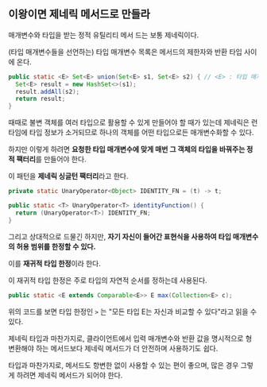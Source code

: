 ## 이왕이면 제네릭 메서드로 만들라



매개변수와 타입을 받는 정적 유틸리티 메서 드는 보통 제네릭이다.

(타입 매개변수들을 선언하는) 타입 매개변수 목록은 메서드의 제한자와 반환 타입 사이에 온다.

```java
public static <E> Set<E> union(Set<E> s1, Set<E> s2) { // <E> : 타입 매개변수, Set<E> 반환 타입
  Set<E> result = new HashSet<>(s1);
  result.addAll(s2);
  return result;
}
```



때때로 불변 객체를 여러 타입으로 활용할 수 있게 만들어야 할 때가 있는데 제네릭은 런타임에 타입 정보가 소거되므로 하나의 객체를 어떤 타입으로든 매개변수화할 수 있다.

하지만 이렇게 하려면 **요청한 타입 매개변수에 맞게 매번 그 객체의 타입을 바꿔주는 정적 팩터리**를 만들어야 한다.

이 패턴을 **제네릭 싱글턴 팩터리**라고 한다.

```java
private static UnaryOperator<Object> IDENTITY_FN = (t) -> t;

public static <T> UnaryOperator<T> identityFunction() {
  return (UnaryOperator<T>) IDENTITY_FN;
}
```



그리고 상대적으로 드물긴 하지만, **자기 자신이 들어간 표현식을 사용하여 타입 매개변수의 허용 범위를 한정할 수 있다.**

이를 **재귀적 타입 한정**이라 한다.

이 재귀적 타입 한정은 주로 타입의 자연적 순서를 정하는데 사용된다.

```java
public static <E extends Comparable<E>> E max(Collection<E> c);
```

위의 코드를 보면 타입 한정인 `>` 는 "모든 타입 E는 자신과 비교할 수 있다"라고 읽을 수 있다.



제네릭 타입과 마찬가지로, 클라이언트에서 입력 매개변수와 반환 값을 명시적으로 형 변환해야 하는 메서드보다 제네릭 메서드가 더 안전하며 사용하기도 쉽다.

타입과 마찬가지로, 메서드도 항변한 없이 사용할 수 있는 편이 좋으며, 많은 경우 그렇게 하려면 제네릭 메서드가 되어야 한다.